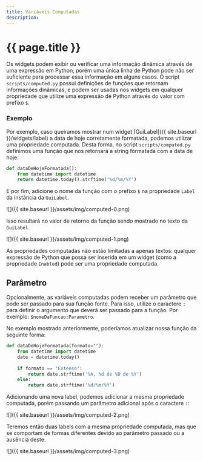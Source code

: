 ```yaml
---
title: Variáveis Computadas
description: 
---
```


# {{ page.title }}

Os widgets podem exibir ou verificar uma informação dinâmica através de uma expressão em Python, 
porém uma única linha de Python pode não ser suficiente para processar essa informação em alguns casos. 
O script `scripts/computed.py` possui definições de funções que retornam informações dinâmicas, 
e podem ser usadas nos widgets em qualquer propriedade que utilize uma expressão de Python através do 
valor com prefixo `$`.

### Exemplo

Por exemplo, caso queiramos mostrar num widget [GuiLabel]({{ site.baseurl }}/widgets/label) a data de hoje 
corretamente formatada, podemos utilizar uma propriedade computada. Desta forma, no script 
`scripts/computed.py` definimos uma função que nos retornará a string formatada com a data de hoje:

```python
def dataDeHojeFormatada():
    from datetime import datetime
    return datetime.today().strftime('%d/%m/%Y')
```

E por fim, adicione o nome da função com o prefixo `$` na propriedade `Label` da instância da `GuiLabel`.

![]({{ site.baseurl }}/assets/img/computed-0.png)

Isso resultará no valor de retorno da função sendo mostrado no texto da `GuiLabel`.

![]({{ site.baseurl }}/assets/img/computed-1.png)

As propriedades computadas não estão limitadas a apenas textos: qualquer expressão de Python que possa ser 
inserida em um widget (como a propriedade `Enabled`) pode ser uma propriedade computada.

## Parâmetro

Opcionalmente, as variáveis computadas podem receber um parâmetro que pode ser passado 
para sua função fonte. Para isso, utilize o caractere `:` para definir o argumento que 
deverá ser passado para a função. Por exemplo: `$nomeDaFuncao:Parametro`.

No exemplo mostrado anteriormente, poderíamos atualizar nossa função da seguinte forma:

```python
def dataDeHojeFormatada(formato=""):
    from datetime import datetime
    date = datetime.today()
    
    if formato == "Extenso":
        return date.strftime('%A, %d de %B de %Y')
    else:
        return date.strftime('%d/%m/%Y')
```

Adicionando uma nova label, podemos adicionar a mesma propriedade computada, porém 
passando um parâmetro adicional após o caractere `:`:

![]({{ site.baseurl }}/assets/img/computed-2.png)

Teremos então duas labels com a mesma propriedade computada, mas que se comportam 
de formas diferentes devido ao parâmetro passado ou a ausência deste.

![]({{ site.baseurl }}/assets/img/computed-3.png)

